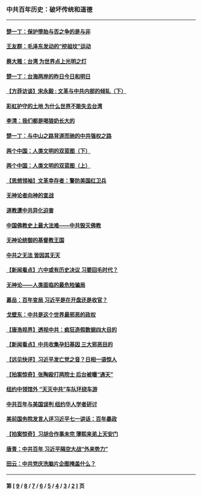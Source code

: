 ### 中共百年历史：破坏传统和道德
---
#### [楚一丁：保护堕胎与否之争的是与非](../../pages/nf1176114/n13815642.md?01160430) 
#### [王友群：毛泽东发动的“挖祖坟”运动](../../pages/nf1176114/n13723639.md?01160430) 
#### [蔡大雅：台湾 为世界点上光明之灯](../../pages/nf1176114/n13531530.md?01160430) 
#### [楚一丁：台海两岸的昨日今日和明日](../../pages/nf1176114/n13531468.md?01160430) 
#### [【方菲访谈】宋永毅 : 文革与中共内部的倾轧（下）](../../pages/nf1176114/n13486836.md?01160430) 
#### [彩虹护守的土地 为什么世界不能失去台湾](../../pages/nf1176114/n13476849.md?01160430) 
#### [李清：我们都是喝狼奶长大的](../../pages/nf1176114/n13471478.md?01160430) 
#### [楚一丁：与中山之路背道而驰的中共强权之路](../../pages/nf1176114/n13437270.md?01160430) 
#### [两个中国：人类文明的双蓝图（下）](../../pages/nf1176114/n13423132.md?01160430) 
#### [两个中国：人类文明的双蓝图（上）](../../pages/nf1176114/n13422687.md?01160430) 
#### [【思想领袖】文革幸存者：警防美国红卫兵](../../pages/nf1176114/n13339289.md?01160430) 
#### [无神论者向神的宣战](../../pages/nf1176114/n13281535.md?01160430) 
#### [道教遭中共异化迫害](../../pages/nf1176114/n13281463.md?01160430) 
#### [中国佛教史上最大法难——中共毁灭佛教](../../pages/nf1176114/n13281397.md?01160430) 
#### [无神论统御的基督教王国](../../pages/nf1176114/n13281280.md?01160430) 
#### [中共之无法 皆因其无天](../../pages/nf1176114/n13281088.md?01160430) 
#### [【新闻看点】六中或有历史决议 习要回毛时代？](../../pages/nf1176114/n13222895.md?01160430) 
#### [无神论——人类面临的最危险骗局](../../pages/nf1176114/n13196137.md?01160430) 
#### [慕岳：百年变局 习近平是在开盘还是收官？](../../pages/nf1176114/n13206516.md?01160430) 
#### [戈壁东：中共是这个世界最邪恶的政权](../../pages/nf1176114/n13085641.md?01160430) 
#### [【唐浩视界】透视中共：疯狂造假数据四大目的](../../pages/nf1176114/n13080590.md?01160430) 
#### [【新闻看点】中共收集孕妇基因 三大邪恶目的](../../pages/nf1176114/n13077182.md?01160430) 
#### [【远见快评】习近平发亡党之音？日相一语惊人](../../pages/nf1176114/n13074809.md?01160430) 
#### [【拍案惊奇】张陶殴打两院士 后台被曝“通天”](../../pages/nf1176114/n13070496.md?01160430) 
#### [纽约中领馆外 “天灭中共”车队环绕车游](../../pages/nf1176114/n13070693.md?01160430) 
#### [中共百年与美国误判 纽约华人学者研讨](../../pages/nf1176114/n13067969.md?01160430) 
#### [美前国务院发言人评习近平七一讲话：百年暴政](../../pages/nf1176114/n13066986.md?01160430) 
#### [【拍案惊奇】习胡合作事未完 薄熙来弟上天安门](../../pages/nf1176114/n13065867.md?01160430) 
#### [唐青：中共百年 习近平隔空大战“外来势力”](../../pages/nf1176114/n13065976.md?01160430) 
#### [田云：中共党庆洗脑片企图掩盖什么？](../../pages/nf1176114/n13064395.md?01160430) 

---
#### 第 [ [9](./9.md?01160430) / [8](./8.md?01160430) / [7](./7.md?01160430) / [6](./6.md?01160430) / [5](./5.md?01160430) / [4](./4.md?01160430) / [3](./3.md?01160430) / [2](./2.md?01160430) ] 页
